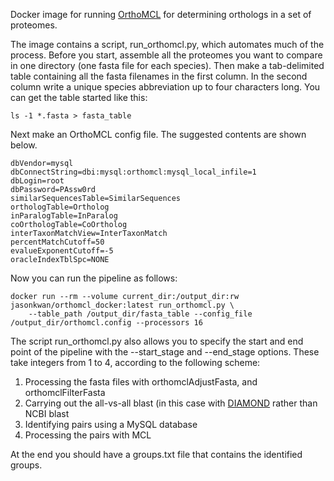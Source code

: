 Docker image for running [OrthoMCL](http://orthomcl.org/orthomcl/) for determining orthologs in a set of proteomes. 

The image contains a script, run_orthomcl.py, which automates much of the process. Before you start, assemble all
the proteomes you want to compare in one directory (one fasta file for each species). Then make a tab-delimited table containing
all the fasta filenames in the first column. In the second column write a unique species abbreviation up to four
characters long. You can get the table started like this:

```
ls -1 *.fasta > fasta_table
``` 

Next make an OrthoMCL config file. The suggested contents are shown below.

```
dbVendor=mysql
dbConnectString=dbi:mysql:orthomcl:mysql_local_infile=1
dbLogin=root
dbPassword=PAssw0rd
similarSequencesTable=SimilarSequences
orthologTable=Ortholog
inParalogTable=InParalog
coOrthologTable=CoOrtholog
interTaxonMatchView=InterTaxonMatch
percentMatchCutoff=50
evalueExponentCutoff=-5
oracleIndexTblSpc=NONE
```

Now you can run the pipeline as follows:

```
docker run --rm --volume current_dir:/output_dir:rw jasonkwan/orthomcl_docker:latest run_orthomcl.py \
	--table_path /output_dir/fasta_table --config_file /output_dir/orthomcl.config --processors 16
```

The script run\_orthomcl.py also allows you to specify the start and end point of the pipeline with the --start\_stage 
and --end\_stage options. These take integers from 1 to 4, according to the following scheme:

1. Processing the fasta files with orthomclAdjustFasta, and orthomclFilterFasta
2. Carrying out the all-vs-all blast (in this case with [DIAMOND](https://github.com/bbuchfink/diamond) rather than NCBI blast
3. Identifying pairs using a MySQL database
4. Processing the pairs with MCL

At the end you should have a groups.txt file that contains the identified groups.
